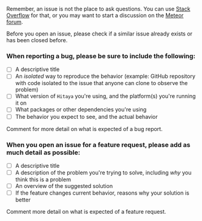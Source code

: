 Remember, an issue is not the place to ask questions. You can use [Stack Overflow](http://stackoverflow.com/questions/tagged/angular-meteor) for that, or you may want to start a discussion on the [Meteor forum](https://forums.meteor.com/).

Before you open an issue, please check if a similar issue already exists or has been closed before.

### When reporting a bug, please be sure to include the following:
- [ ] A descriptive title
- [ ] An *isolated* way to reproduce the behavior (example: GitHub repository with code isolated to the issue that anyone can clone to observe the problem)
- [ ] What version of `Hitaya` you're using, and the platform(s) you're running it on
- [ ] What packages or other dependencies you're using
- [ ] The behavior you expect to see, and the actual behavior

Comment for more detail on what is expected of a bug report.

### When you open an issue for a feature request, please add as much detail as possible:
- [ ] A descriptive title
- [ ] A description of the problem you're trying to solve, including *why* you think this is a problem
- [ ] An overview of the suggested solution
- [ ] If the feature changes current behavior, reasons why your solution is better

Comment more detail on what is expected of a feature request.
